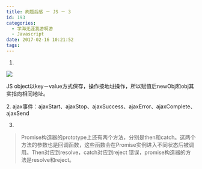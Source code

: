 ```yaml
---
title: 刷题后感 － JS － 3
id: 193
categories:
  - 学海无涯我游啊游
  - Javascript
date: 2017-02-16 10:21:52
tags:
---
```


1.

![](http://www.arronlai.com/wp-content/uploads/2017/02/3-1-300x52.png)

JS object以key－value方式保存，操作按地址操作，所以赋值后newObj和obj其实指向相同地址。

2\. ajax事件：ajaxStart、ajaxStop、ajaxSuccess、ajaxError、ajaxComplete、ajaxSend

3.
> Promise构造器的prototype上还有两个方法，分别是then和catch。这两个方法的参数也是回调函数，这些函数会在Promise实例进入不同状态后被调用。Then对应到resolve，catch对应到reject
错误，promise构造器的方法是resolve和reject。
